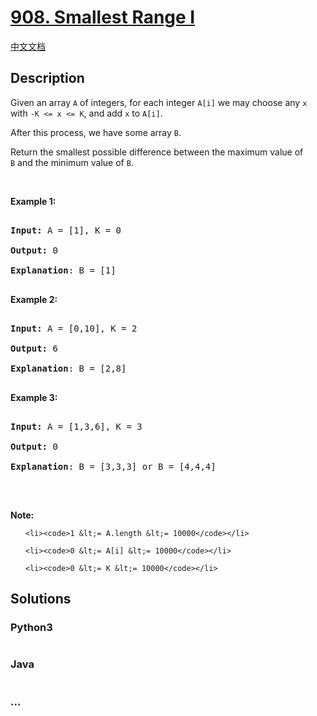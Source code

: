 # [908. Smallest Range I](https://leetcode.com/problems/smallest-range-i)

[中文文档](/solution/0900-0999/0908.Smallest%20Range%20I/README.md)

## Description
<p>Given an array <code>A</code> of integers, for each integer <code>A[i]</code> we may choose any <code>x</code> with <code>-K &lt;= x &lt;= K</code>, and add <code>x</code> to <code>A[i]</code>.</p>



<p>After this process, we have some array <code>B</code>.</p>



<p>Return the smallest possible difference between the maximum value of <code>B</code>&nbsp;and the minimum value of <code>B</code>.</p>



<p>&nbsp;</p>



<ol>

</ol>



<div>

<p><strong>Example 1:</strong></p>



<pre>

<strong>Input: </strong>A = <span id="example-input-1-1">[1]</span>, K = <span id="example-input-1-2">0</span>

<strong>Output: </strong><span id="example-output-1">0

<strong>Explanation</strong>: B = [1]</span>

</pre>



<div>

<p><strong>Example 2:</strong></p>



<pre>

<strong>Input: </strong>A = <span id="example-input-2-1">[0,10]</span>, K = <span id="example-input-2-2">2</span>

<strong>Output: </strong><span id="example-output-2">6

</span><span id="example-output-1"><strong>Explanation</strong>: B = [2,8]</span>

</pre>



<div>

<p><strong>Example 3:</strong></p>



<pre>

<strong>Input: </strong>A = <span id="example-input-3-1">[1,3,6]</span>, K = <span id="example-input-3-2">3</span>

<strong>Output: </strong><span id="example-output-3">0

</span><span id="example-output-1"><strong>Explanation</strong>: B = [3,3,3] or B = [4,4,4]</span>

</pre>



<p>&nbsp;</p>



<p><strong>Note:</strong></p>



<ol>

	<li><code>1 &lt;= A.length &lt;= 10000</code></li>

	<li><code>0 &lt;= A[i] &lt;= 10000</code></li>

	<li><code>0 &lt;= K &lt;= 10000</code></li>

</ol>

</div>

</div>

</div>


## Solutions


<!-- tabs:start -->

### **Python3**

```python

```

### **Java**

```java

```

### **...**
```

```

<!-- tabs:end -->
